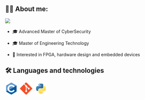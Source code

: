 ## 👨‍💻 About me:

<img src="https://komarev.com/ghpvc/?username=defermelowie&style=flat"/>

- 🎓 Advanced Master of CyberSecurity
- 🎓 Master of Engineering Technology

- 🔭 Interested in FPGA, hardware design and embedded devices

## 🛠️ Languages and technologies

<div>
  <img src="https://github.com/devicons/devicon/blob/master/icons/c/c-original.svg" title="C" width="40" height="40"/>&nbsp
  <img src="https://github.com/devicons/devicon/blob/master/icons/git/git-original.svg" title="git" width="40" height="40"/>&nbsp
  <img src="https://github.com/devicons/devicon/blob/master/icons/python/python-original.svg" title="python" width="40" height="40"/>&nbsp
  <!--<img src="https://github.com/devicons/devicon/blob/master/icons/rust/rust-plain.svg" title="rust" width="40" height="40"/>&nbsp-->
</div>
